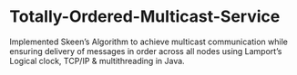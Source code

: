 # Totally-Ordered-Multicast-Service
Implemented Skeen’s Algorithm to achieve multicast communication while ensuring delivery of messages in order across all nodes using Lamport’s Logical clock, TCP/IP &amp; multithreading in Java.
